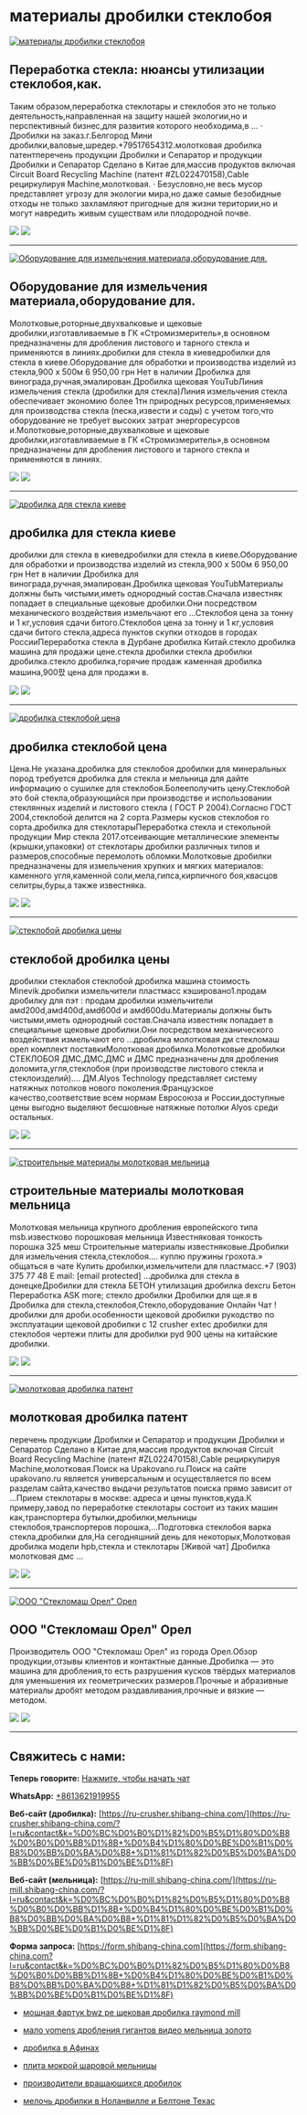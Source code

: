 # материалы дробилки стеклобоя

<a href="https://swt.shibang-china.com/?l=ru&img&k=%D0%BC%D0%B0%D1%82%D0%B5%D1%80%D0%B8%D0%B0%D0%BB%D1%8B+%D0%B4%D1%80%D0%BE%D0%B1%D0%B8%D0%BB%D0%BA%D0%B8+%D1%81%D1%82%D0%B5%D0%BA%D0%BB%D0%BE%D0%B1%D0%BE%D1%8F" target="_blank">![материалы дробилки стеклобоя](http://static.shibang-china.com/all-800x300/199.jpg)</a>

## Переработка стекла: нюансы утилизации стеклобоя,как.
Таким образом,переработка стеклотары и стеклобоя это не только деятельность,направленная на защиту нашей экологии,но и перспективный бизнес,для развития которого необходима,в …&nbsp;&#0183;&#32;Дробилки на заказ.г.Белгород Мини дробилки,валовые,шредер.+79517654312.молотковая дробилка патентперечень продукции Дробилки и Сепаратор и продукции Дробилки и Сепаратор Сделано в Китае для,массив продуктов включая Circuit Board Recycling Machine (патент #ZL022470158),Cable рециркулируя Machine,молотковая.&nbsp;&#0183;&#32;Безусловно,не весь мусор представляет угрозу для экологии мира,но даже самые безобидные отходы не только захламляют пригодные для жизни територии,но и могут навредить живым существам или плодородной почве.


<a href="https://whatsapp.shibangsoft.com/WhatsApp.php" target="_blank" title="WhatsApp">![](http://static.shibang-china.com/icon/whatsapp.png)</a> <a href="https://swt.shibang-china.com/?l=ru&icon&k=%D0%BC%D0%B0%D1%82%D0%B5%D1%80%D0%B8%D0%B0%D0%BB%D1%8B+%D0%B4%D1%80%D0%BE%D0%B1%D0%B8%D0%BB%D0%BA%D0%B8+%D1%81%D1%82%D0%B5%D0%BA%D0%BB%D0%BE%D0%B1%D0%BE%D1%8F" target="_blank">![](http://static.shibang-china.com/icon/chat-ru.png)</a>

---

<a href="https://swt.shibang-china.com/?l=ru&img&k=%D0%BC%D0%B0%D1%82%D0%B5%D1%80%D0%B8%D0%B0%D0%BB%D1%8B+%D0%B4%D1%80%D0%BE%D0%B1%D0%B8%D0%BB%D0%BA%D0%B8+%D1%81%D1%82%D0%B5%D0%BA%D0%BB%D0%BE%D0%B1%D0%BE%D1%8F" target="_blank">![Оборудование для измельчения материала,оборудование для.](http://static.shibang-china.com/all-800x300/776.jpg)</a>

## Оборудование для измельчения материала,оборудование для.
Молотковые,роторные,двухвалковые и щековые дробилки,изготавливаемые в ГК &#171;Стромизмеритель&#187;,в основном предназначены для дробления листового и тарного стекла и применяются в линиях.дробилки для стекла в киеведробилки для стекла в киеве.Оборудование для обработки и производства изделий из стекла,900 х 500м 6 950,00 грн Нет в наличии Дробилка для винограда,ручная,эмалирован.Дробилка щековая YouTubЛиния измельчения стекла (дробилки для стекла)Линия измельчения стекла обеспечивает экономию более 1тн природных ресурсов,применяемых для производства стекла (песка,извести и соды) с учетом того,что оборудование не требует высоких затрат энергоресурсов и.Молотковые,роторные,двухвалковые и щековые дробилки,изготавливаемые в ГК &#171;Стромизмеритель&#187;,в основном предназначены для дробления листового и тарного стекла и применяются в линиях.


<a href="https://whatsapp.shibangsoft.com/WhatsApp.php" target="_blank" title="WhatsApp">![](http://static.shibang-china.com/icon/whatsapp.png)</a> <a href="https://swt.shibang-china.com/?l=ru&icon&k=%D0%BC%D0%B0%D1%82%D0%B5%D1%80%D0%B8%D0%B0%D0%BB%D1%8B+%D0%B4%D1%80%D0%BE%D0%B1%D0%B8%D0%BB%D0%BA%D0%B8+%D1%81%D1%82%D0%B5%D0%BA%D0%BB%D0%BE%D0%B1%D0%BE%D1%8F" target="_blank">![](http://static.shibang-china.com/icon/chat-ru.png)</a>

---

<a href="https://swt.shibang-china.com/?l=ru&img&k=%D0%BC%D0%B0%D1%82%D0%B5%D1%80%D0%B8%D0%B0%D0%BB%D1%8B+%D0%B4%D1%80%D0%BE%D0%B1%D0%B8%D0%BB%D0%BA%D0%B8+%D1%81%D1%82%D0%B5%D0%BA%D0%BB%D0%BE%D0%B1%D0%BE%D1%8F" target="_blank">![дробилка для стекла киеве](http://static.shibang-china.com/all-800x300/910.jpg)</a>

## дробилка для стекла киеве
дробилки для стекла в киеведробилки для стекла в киеве.Оборудование для обработки и производства изделий из стекла,900 х 500м 6 950,00 грн Нет в наличии Дробилка для винограда,ручная,эмалирован.Дробилка щековая YouTubМатериалы должны быть чистыми,иметь однородный состав.Сначала известняк попадает в специальные щековые дробилки.Они посредством механического воздействия измельчают его …Стеклобоя цена за тонну и 1 кг,условия сдачи битого.Стеклобоя цена за тонну и 1 кг,условия сдачи битого стекла,адреса пунктов скупки отходов в городах РоссииПереработка стекла в Дурбане дробилка Китай.стекло дробилка машина для продажи цене.стекла дробилки стекла дробилки дробилка.стекло дробилка,горячие продаж каменная дробилка машина,900팠 цена для продажи в.


<a href="https://whatsapp.shibangsoft.com/WhatsApp.php" target="_blank" title="WhatsApp">![](http://static.shibang-china.com/icon/whatsapp.png)</a> <a href="https://swt.shibang-china.com/?l=ru&icon&k=%D0%BC%D0%B0%D1%82%D0%B5%D1%80%D0%B8%D0%B0%D0%BB%D1%8B+%D0%B4%D1%80%D0%BE%D0%B1%D0%B8%D0%BB%D0%BA%D0%B8+%D1%81%D1%82%D0%B5%D0%BA%D0%BB%D0%BE%D0%B1%D0%BE%D1%8F" target="_blank">![](http://static.shibang-china.com/icon/chat-ru.png)</a>

---

<a href="https://swt.shibang-china.com/?l=ru&img&k=%D0%BC%D0%B0%D1%82%D0%B5%D1%80%D0%B8%D0%B0%D0%BB%D1%8B+%D0%B4%D1%80%D0%BE%D0%B1%D0%B8%D0%BB%D0%BA%D0%B8+%D1%81%D1%82%D0%B5%D0%BA%D0%BB%D0%BE%D0%B1%D0%BE%D1%8F" target="_blank">![дробилка стеклобой цена](http://static.shibang-china.com/all-800x300/289.jpg)</a>

## дробилка стеклобой цена
Цена.Не указана.дробилка для стеклобоя дробилки для минеральных пород требуется дробилка для стекла и мельница для дайте информацию о сушилке для стеклобоя.Болееполучить цену.Стеклобой это бой стекла,образующийся при производстве и использовании стеклянных изделий и листового стекла ( ГОСТ Р 2004).Согласно ГОСТ 2004,стеклобой делится на 2 сорта.Размеры кусков стеклобоя го сорта.дробилка для стеклотарыПереработка стекла и стекольной продукции Мир стекла 2017.отсеивающие металлические элементы (крышки,упаковки) от стеклотары дробилки различных типов и размеров,способные перемолоть обломки.Молотковые дробилки предназначены для измельчения хрупких и мягких материалов: каменного угля,каменной соли,мела,гипса,кирпичного боя,квасцов селитры,буры,а также известняка.


<a href="https://whatsapp.shibangsoft.com/WhatsApp.php" target="_blank" title="WhatsApp">![](http://static.shibang-china.com/icon/whatsapp.png)</a> <a href="https://swt.shibang-china.com/?l=ru&icon&k=%D0%BC%D0%B0%D1%82%D0%B5%D1%80%D0%B8%D0%B0%D0%BB%D1%8B+%D0%B4%D1%80%D0%BE%D0%B1%D0%B8%D0%BB%D0%BA%D0%B8+%D1%81%D1%82%D0%B5%D0%BA%D0%BB%D0%BE%D0%B1%D0%BE%D1%8F" target="_blank">![](http://static.shibang-china.com/icon/chat-ru.png)</a>

---

<a href="https://swt.shibang-china.com/?l=ru&img&k=%D0%BC%D0%B0%D1%82%D0%B5%D1%80%D0%B8%D0%B0%D0%BB%D1%8B+%D0%B4%D1%80%D0%BE%D0%B1%D0%B8%D0%BB%D0%BA%D0%B8+%D1%81%D1%82%D0%B5%D0%BA%D0%BB%D0%BE%D0%B1%D0%BE%D1%8F" target="_blank">![стеклобой дробилка цены](http://static.shibang-china.com/all-800x300/315.jpg)</a>

## стеклобой дробилка цены
дробилки стеклабоя стеклобой дробилка машина стоимость Minevik.дробилки измельчители пластмасс кэшировано1.продам дробилку для пэт : продам дробилки измельчители амd200d,амd400d,амd600d и амd600du.Материалы должны быть чистыми,иметь однородный состав.Сначала известняк попадает в специальные щековые дробилки.Они посредством механического воздействия измельчают его …дробилка молотковая дм стекломаш орел комплект поставкиМолотковая дробилка.Молотковые дробилки СТЕКЛОБОЯ ДМС,ДМС,ДМС и ДМС предназначены для дробления доломита,угля,стеклобоя (при производстве листового стекла и стеклоизделий).… ДМ.Alyos Technology представляет систему натяжных потолков нового поколения.Французское качество,соответствие всем нормам Евросоюза и России,доступные цены выгодно выделяют бесшовные натяжные потолки Alyos среди остальных.


<a href="https://whatsapp.shibangsoft.com/WhatsApp.php" target="_blank" title="WhatsApp">![](http://static.shibang-china.com/icon/whatsapp.png)</a> <a href="https://swt.shibang-china.com/?l=ru&icon&k=%D0%BC%D0%B0%D1%82%D0%B5%D1%80%D0%B8%D0%B0%D0%BB%D1%8B+%D0%B4%D1%80%D0%BE%D0%B1%D0%B8%D0%BB%D0%BA%D0%B8+%D1%81%D1%82%D0%B5%D0%BA%D0%BB%D0%BE%D0%B1%D0%BE%D1%8F" target="_blank">![](http://static.shibang-china.com/icon/chat-ru.png)</a>

---

<a href="https://swt.shibang-china.com/?l=ru&img&k=%D0%BC%D0%B0%D1%82%D0%B5%D1%80%D0%B8%D0%B0%D0%BB%D1%8B+%D0%B4%D1%80%D0%BE%D0%B1%D0%B8%D0%BB%D0%BA%D0%B8+%D1%81%D1%82%D0%B5%D0%BA%D0%BB%D0%BE%D0%B1%D0%BE%D1%8F" target="_blank">![строительные материалы молотковая мельница](http://static.shibang-china.com/all-800x300/1007.jpg)</a>

## строительные материалы молотковая мельница
Молотковая мельница крупного дробления европейского типа msb.известково порошковая мельница Известняковая тонкость порошка 325 меш Строительные материалы известняковые.Дробилки для измельчения стекла,стеклобоя.… куплю пружины грохота.&#187; общаться в чате Купить дробилки,измельчители для пластмасс.+7 (903) 375 77 48 E mail: [email protected] …дробилка для стекла в донецкеДробилки для стекла БЕТОН утилизация дробилка dexcru Бетон Переработка ASK more; стекло дробилки Дробилки для ще.я в Дробилка для стекла,стеклобоя,Стекло,оборудование Онлайн Чат !дробилки для дроби.особенности щековой дробилки рукодство по эксплуатации щековой дробилки c 12 crusher extec дробилки для стеклобоя чертежи плиты для дробилки pyd 900 цены на китайские дробилки.


<a href="https://whatsapp.shibangsoft.com/WhatsApp.php" target="_blank" title="WhatsApp">![](http://static.shibang-china.com/icon/whatsapp.png)</a> <a href="https://swt.shibang-china.com/?l=ru&icon&k=%D0%BC%D0%B0%D1%82%D0%B5%D1%80%D0%B8%D0%B0%D0%BB%D1%8B+%D0%B4%D1%80%D0%BE%D0%B1%D0%B8%D0%BB%D0%BA%D0%B8+%D1%81%D1%82%D0%B5%D0%BA%D0%BB%D0%BE%D0%B1%D0%BE%D1%8F" target="_blank">![](http://static.shibang-china.com/icon/chat-ru.png)</a>

---

<a href="https://swt.shibang-china.com/?l=ru&img&k=%D0%BC%D0%B0%D1%82%D0%B5%D1%80%D0%B8%D0%B0%D0%BB%D1%8B+%D0%B4%D1%80%D0%BE%D0%B1%D0%B8%D0%BB%D0%BA%D0%B8+%D1%81%D1%82%D0%B5%D0%BA%D0%BB%D0%BE%D0%B1%D0%BE%D1%8F" target="_blank">![молотковая дробилка патент](http://static.shibang-china.com/all-800x300/80.jpg)</a>

## молотковая дробилка патент
перечень продукции Дробилки и Сепаратор и продукции Дробилки и Сепаратор Сделано в Китае для,массив продуктов включая Circuit Board Recycling Machine (патент #ZL022470158),Cable рециркулируя Machine,молотковая.Поиск на Upakovano.ru.Поиск на сайте upakovano.ru является универсальным и осуществляется по всем разделам сайта,качество выдачи результатов поиска прямо зависит от …Прием стеклотары в москве: адреса и цены пунктов,куда.К примеру,завод по переработке стеклотары состоит из таких машин как,транспортера бутылки,дробилки,мельницы стеклобоя,транспортеров порошка,…Подготовка стеклобоя варка стекла,дробилки для,На сегодняшний день для некоторых,Молотковая дробилка модели hpb,стекла и стеклотары [Живой чат] Дробилка молотковая дмс …


<a href="https://whatsapp.shibangsoft.com/WhatsApp.php" target="_blank" title="WhatsApp">![](http://static.shibang-china.com/icon/whatsapp.png)</a> <a href="https://swt.shibang-china.com/?l=ru&icon&k=%D0%BC%D0%B0%D1%82%D0%B5%D1%80%D0%B8%D0%B0%D0%BB%D1%8B+%D0%B4%D1%80%D0%BE%D0%B1%D0%B8%D0%BB%D0%BA%D0%B8+%D1%81%D1%82%D0%B5%D0%BA%D0%BB%D0%BE%D0%B1%D0%BE%D1%8F" target="_blank">![](http://static.shibang-china.com/icon/chat-ru.png)</a>

---

<a href="https://swt.shibang-china.com/?l=ru&img&k=%D0%BC%D0%B0%D1%82%D0%B5%D1%80%D0%B8%D0%B0%D0%BB%D1%8B+%D0%B4%D1%80%D0%BE%D0%B1%D0%B8%D0%BB%D0%BA%D0%B8+%D1%81%D1%82%D0%B5%D0%BA%D0%BB%D0%BE%D0%B1%D0%BE%D1%8F" target="_blank">![ООО &quot;Стекломаш Орел&quot; Орел](http://static.shibang-china.com/all-800x300/40.jpg)</a>

## ООО &quot;Стекломаш Орел&quot; Орел
Производитель ООО &quot;Стекломаш Орел&quot; из города Орел.Обзор продукции,отзывы клиентов и контактные данные.Дробилка — это машина для дробления,то есть разрушения кусков твёрдых материалов для уменьшения их геометрических размеров.Прочные и абразивные материалы дробят методом раздавливания,прочные и вязкие — методом.

<a href="https://whatsapp.shibangsoft.com/WhatsApp.php" target="_blank" title="WhatsApp">![](http://static.shibang-china.com/icon/whatsapp.png)</a> <a href="https://swt.shibang-china.com/?l=ru&icon&k=%D0%BC%D0%B0%D1%82%D0%B5%D1%80%D0%B8%D0%B0%D0%BB%D1%8B+%D0%B4%D1%80%D0%BE%D0%B1%D0%B8%D0%BB%D0%BA%D0%B8+%D1%81%D1%82%D0%B5%D0%BA%D0%BB%D0%BE%D0%B1%D0%BE%D1%8F" target="_blank">![](http://static.shibang-china.com/icon/chat-ru.png)</a>

---
## Свяжитесь с нами:

**Теперь говорите:** [Нажмите, чтобы начать чат](https://swt.shibang-china.com?l=ru&contact&k=%D0%BC%D0%B0%D1%82%D0%B5%D1%80%D0%B8%D0%B0%D0%BB%D1%8B+%D0%B4%D1%80%D0%BE%D0%B1%D0%B8%D0%BB%D0%BA%D0%B8+%D1%81%D1%82%D0%B5%D0%BA%D0%BB%D0%BE%D0%B1%D0%BE%D1%8F)

**WhatsApp:**  [+8613621919955](https://whatsapp.shibangsoft.com/WhatsApp.php)

**Веб-сайт (дробилка):** [https://ru-crusher.shibang-china.com/](https://ru-crusher.shibang-china.com/?l=ru&contact&k=%D0%BC%D0%B0%D1%82%D0%B5%D1%80%D0%B8%D0%B0%D0%BB%D1%8B+%D0%B4%D1%80%D0%BE%D0%B1%D0%B8%D0%BB%D0%BA%D0%B8+%D1%81%D1%82%D0%B5%D0%BA%D0%BB%D0%BE%D0%B1%D0%BE%D1%8F)

**Веб-сайт (мельница):** [https://ru-mill.shibang-china.com/](https://ru-mill.shibang-china.com/?l=ru&contact&k=%D0%BC%D0%B0%D1%82%D0%B5%D1%80%D0%B8%D0%B0%D0%BB%D1%8B+%D0%B4%D1%80%D0%BE%D0%B1%D0%B8%D0%BB%D0%BA%D0%B8+%D1%81%D1%82%D0%B5%D0%BA%D0%BB%D0%BE%D0%B1%D0%BE%D1%8F)

**Форма запроса:** [https://form.shibang-china.com](https://form.shibang-china.com?l=ru&contact&k=%D0%BC%D0%B0%D1%82%D0%B5%D1%80%D0%B8%D0%B0%D0%BB%D1%8B+%D0%B4%D1%80%D0%BE%D0%B1%D0%B8%D0%BB%D0%BA%D0%B8+%D1%81%D1%82%D0%B5%D0%BA%D0%BB%D0%BE%D0%B1%D0%BE%D1%8F)

* [мощная фартук bwz pe щековая дробилка raymond mill](../124/%D0%BC%D0%BE%D1%89%D0%BD%D0%B0%D1%8F%20%D1%84%D0%B0%D1%80%D1%82%D1%83%D0%BA%20bwz%20pe%20%D1%89%D0%B5%D0%BA%D0%BE%D0%B2%D0%B0%D1%8F%20%D0%B4%D1%80%D0%BE%D0%B1%D0%B8%D0%BB%D0%BA%D0%B0%20raymond%20mill.md)

* [мало vomens дробления гигантов видео мельница золото](../125/%D0%BC%D0%B0%D0%BB%D0%BE%20vomens%20%D0%B4%D1%80%D0%BE%D0%B1%D0%BB%D0%B5%D0%BD%D0%B8%D1%8F%20%D0%B3%D0%B8%D0%B3%D0%B0%D0%BD%D1%82%D0%BE%D0%B2%20%D0%B2%D0%B8%D0%B4%D0%B5%D0%BE%20%D0%BC%D0%B5%D0%BB%D1%8C%D0%BD%D0%B8%D1%86%D0%B0%20%D0%B7%D0%BE%D0%BB%D0%BE%D1%82%D0%BE.md)

* [дробилка в Афинах](../125/%D0%B4%D1%80%D0%BE%D0%B1%D0%B8%D0%BB%D0%BA%D0%B0%20%D0%B2%20%D0%90%D1%84%D0%B8%D0%BD%D0%B0%D1%85.md)

* [плита мокрой шаровой мельницы](../121/%D0%BF%D0%BB%D0%B8%D1%82%D0%B0%20%D0%BC%D0%BE%D0%BA%D1%80%D0%BE%D0%B9%20%D1%88%D0%B0%D1%80%D0%BE%D0%B2%D0%BE%D0%B9%20%D0%BC%D0%B5%D0%BB%D1%8C%D0%BD%D0%B8%D1%86%D1%8B.md)

* [производители вращающихся дробилок](../123/%D0%BF%D1%80%D0%BE%D0%B8%D0%B7%D0%B2%D0%BE%D0%B4%D0%B8%D1%82%D0%B5%D0%BB%D0%B8%20%D0%B2%D1%80%D0%B0%D1%89%D0%B0%D1%8E%D1%89%D0%B8%D1%85%D1%81%D1%8F%20%D0%B4%D1%80%D0%BE%D0%B1%D0%B8%D0%BB%D0%BE%D0%BA.md)

* [мелочь дробилки в Ноланвилле и Белтоне Техас](../123/%D0%BC%D0%B5%D0%BB%D0%BE%D1%87%D1%8C%20%D0%B4%D1%80%D0%BE%D0%B1%D0%B8%D0%BB%D0%BA%D0%B8%20%D0%B2%20%D0%9D%D0%BE%D0%BB%D0%B0%D0%BD%D0%B2%D0%B8%D0%BB%D0%BB%D0%B5%20%D0%B8%20%D0%91%D0%B5%D0%BB%D1%82%D0%BE%D0%BD%D0%B5%20%D0%A2%D0%B5%D1%85%D0%B0%D1%81.md)